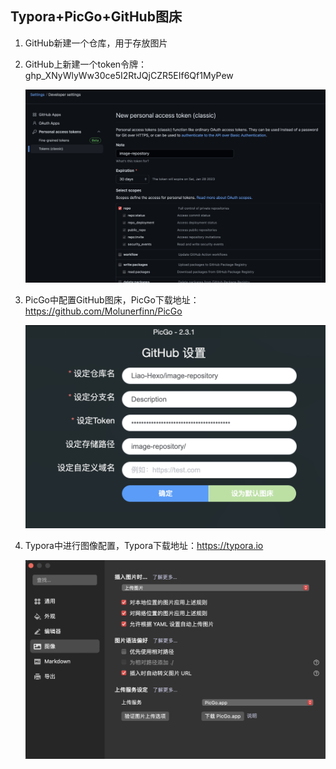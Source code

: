 ## Typora+PicGo+GitHub图床

1. GitHub新建一个仓库，用于存放图片

2. GitHub上新建一个token令牌：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

   ![](https://raw.githubusercontent.com/Liao-Hexo/image-repository/Description/image-repository/Typora%2BPicGo%2BGitHub图床/token)

3. PicGo中配置GitHub图床，PicGo下载地址：https://github.com/Molunerfinn/PicGo

   ![](https://raw.githubusercontent.com/Liao-Hexo/image-repository/Description/image-repository/Typora%2BPicGo%2BGitHub图床/PicGo)

4. Typora中进行图像配置，Typora下载地址：https://typora.io

   ![](https://raw.githubusercontent.com/Liao-Hexo/image-repository/Description/image-repository/Typora%2BPicGo%2BGitHub图床/Typora)
